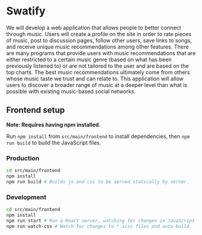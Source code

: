 # Swatify

We will develop a web application that allows people to better connect through music. Users will create a profile on the site in order to rate pieces of music, post to discussion pages, follow other users, save links to songs, and receive unique music recommendations among other features. There are many programs that provide users with music recommendations that are either restricted to a certain music genre (based on what has been previously listened to) or are not tailored to the user and are based on the top charts. The best music recommendations ultimately come from others whose music taste we trust and can relate to. This application will allow users to discover a broader range of music at a deeper level than what is possible with existing music-based social networks.  

## Frontend setup

**Note: Requires having npm installed.**

Run `npm install` from `src/main/frontend`  to install dependencies, then `npm run build` to build the JavaScript files.

### Production

```sh
cd src/main/frontend
npm install
npm run build # Builds js and css to be served statically by server.
```

### Development

```sh
cd src/main/frontend
npm install
npm run start # Run a React server, watching for changes in JavaScript.
npm run watch-css # Watch for changes to *.scss files and auto-build.
```